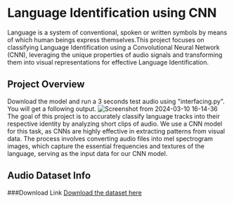 # Language Identification using CNN
Language is a system of conventional, spoken or written symbols by means of which human beings express themselves.This project focuses on classifying Language Identification using a Convolutional Neural Network (CNN), leveraging the unique properties of audio signals and transforming them into visual representations for effective Language Identification.

## Project Overview
Download the model and run a 3 seconds test audio using "interfacing.py". You will get a following output.
![Screenshot from 2024-03-10 16-14-36](https://github.com/Saif-000001/Language-Identification-using-CNN/assets/85629017/ad5668a3-ca9f-4238-9dcb-937b972a13c7)
The goal of this project is to accurately classify language tracks into their respective identity by analyzing short clips of audio. We use a CNN model for this task, as CNNs are highly effective in extracting patterns from visual data. The process involves converting audio files into mel spectrogram images, which capture the essential frequencies and textures of the language, serving as the input data for our CNN model.

## Audio Dataset Info
###Download Link
[Download the dataset here](https://drive.google.com/drive/folders/1s6N-sHHGvt4Hy8CNB4pZ0-cxSJKGAX4r?usp=drive_link)
